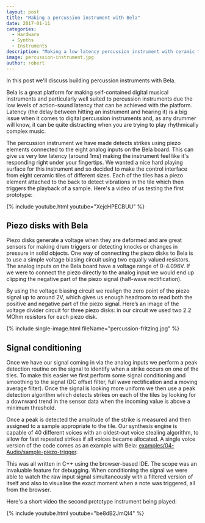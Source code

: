 ```yaml
---
layout: post
title: "Making a percussion instrument with Bela"
date: 2017-01-11
categories:
  - Hardware
  - Synths
  - Instruments
description: "Making a low latency percussion instrument with ceramic tiles, piezo disks, and Bela"
image: percussion-instrument.jpg
author: robert
---
```


In this post we'll discuss building percussion instruments with Bela. 

Bela is a great platform for making self-contained digital musical instruments and particularly well suited to percussion instruments due the low levels of action-sound latency that can be achieved with the platform. Latency (the delay between hitting an instrument and hearing it) is a big issue when it comes to digital percussion instruments and, as any drummer will know, it can be quite distracting when you are trying to play rhythmically complex music. 

The percussion instrument we have made detects strikes using piezo elements connected to the eight analog inputs on the Bela board. This can give us very low latency (around 1ms) making the instrument feel like it's responding right under your fingertips. We wanted a nice hard playing surface for this instrument and so decided to make the control interface from eight ceramic tiles of different sizes. Each of the tiles has a piezo element attached to the back to detect vibrations in the tile which then triggers the playback of a sample. Here's a video of us testing the first prototype:

{% include youtube.html youtube="XejcHPECBUU" %}

## Piezo disks with Bela

Piezo disks generate a voltage when they are deformed and are great sensors for making drum triggers or detecting knocks or changes in pressure in solid objects. One way of connecting the piezo disks to Bela is to use a simple voltage biasing circuit using two equally valued resistors. The analog inputs on the Bela board have a voltage range of 0-4.096V. If we were to connect the piezo directly to the analog input we would end up clipping the negative part of the piezo signal (half-wave rectification). 

By using the voltage biasing circuit we realign the zero point of the piezo signal up to around 2V, which gives us enough headroom to read both the positive and negative part of the piezo signal. Here’s an image of the voltage divider circuit for three piezo disks: in our circuit we used two 2.2 MOhm resistors for each piezo disk.

{% include single-image.html fileName="percussion-fritzing.jpg" %}

## Signal conditioning

Once we have our signal coming in via the analog inputs we perform a peak detection routine on the signal to identify when a strike occurs on one of the tiles. To make this easier we first perform some signal conditioning and smoothing to the signal (DC offset filter, full wave rectification and a moving average filter). Once the signal is looking more uniform we then use a peak detection algorithm which detects strikes on each of the tiles by looking for a downward trend in the sensor data when the incoming value is above a minimum threshold. 

Once a peak is detected the amplitude of the strike is measured and then assigned to a sample appropriate to the tile. Our synthesis engine is capable of 40 different voices with an oldest-out voice stealing algorithm, to allow for fast repeated strikes if all voices became allocated. A single voice version of the code comes as an example with Bela: [examples/04-Audio/sample-piezo-trigger](https://github.com/BelaPlatform/Bela/tree/master/examples/04-Audio).

This was all written in C++ using the browser-based IDE. The scope was an invaluable feature for debugging. When conditioning the signal we were able to watch the raw input signal simultaneously with a filtered version of itself and also to visualise the exact moment when a note was triggered, all from the browser.

Here's a short video the second prototype instrument being played:

{% include youtube.html youtube="be8dB2JmQl4" %}
